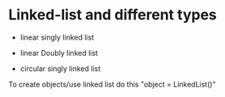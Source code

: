 # Linked-list and different types

- linear singly linked list

- linear Doubly linked list

- circular singly linked list

To create objects/use linked list do this "object = LinkedList()"
